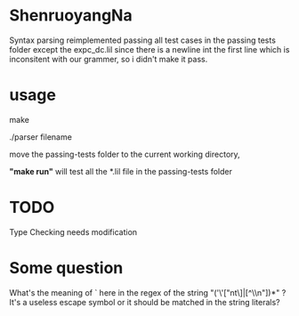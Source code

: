 # ShenruoyangNa

Syntax parsing reimplemented 
passing all test cases in the passing tests folder except the expc_dc.lil since there is a newline int the first
line which is inconsitent with our grammer, so i didn't make it pass.

# usage

make

./parser filename

move the passing-tests folder to the current working directory,

**"make run"** will test all the *.lil file in the passing-tests folder

# TODO

Type Checking needs modification

# Some question

What's the meaning of ` here in the regex of the string "('\\'["nt\\]|[^\\\n"])*" ?
It's a useless escape symbol or it should be matched in the string literals?

